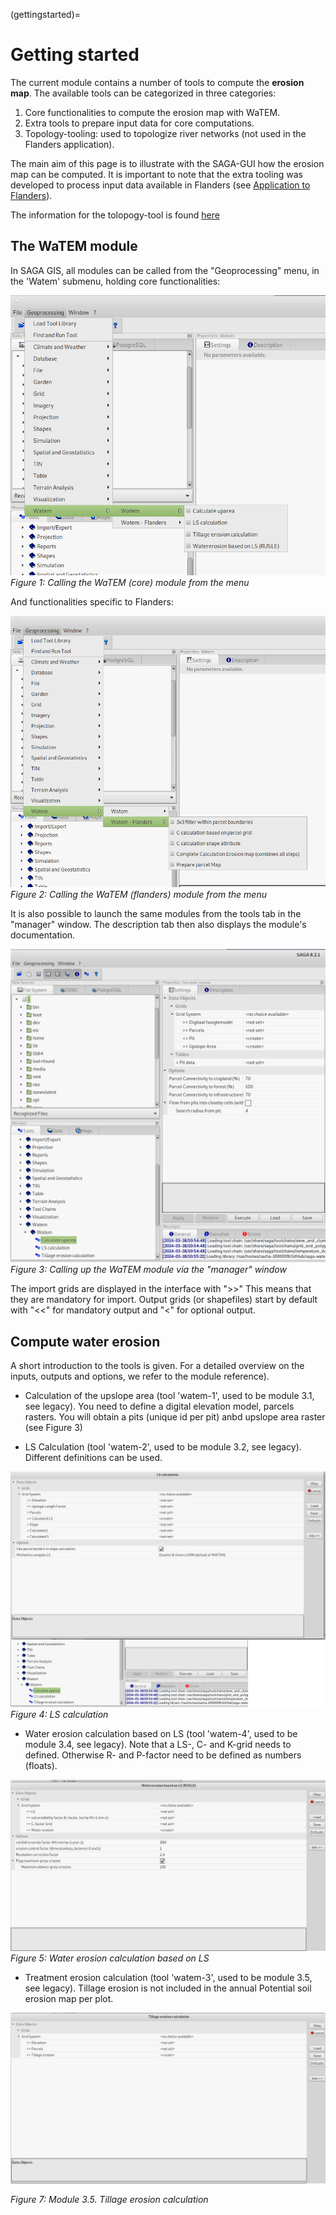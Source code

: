 (gettingstarted)=

# Getting started

The current module contains a number of tools to compute the **erosion map**.
The available tools can be categorized in three categories:

1. Core functionalities to compute the erosion map with WaTEM. 
2. Extra tools to prepare input data for core computations.
3. Topology-tooling: used to topologize river networks (not used in the 
   Flanders application).

The main aim of this page is to illustrate with the SAGA-GUI how the erosion
map can be computed.  It is important to note that the extra tooling was 
developed to process input data available in Flanders 
(see [Application to Flanders](flanders-tool.md)).  

The information for the tolopogy-tool is found [here](topology.md)

## The WaTEM module

In SAGA GIS, all modules can be called from the "Geoprocessing" menu, in the 
'Watem' submenu, holding core functionalities:

![img1](img/gui-watem-tool.png)
*Figure 1: Calling the WaTEM (core) module from the menu*

And functionalities specific to Flanders:

![img8](img/gui-watem-flanders-tool.png)
*Figure 2: Calling the WaTEM (flanders) module from the menu*

It is also possible to launch the same modules from the tools tab in the 
"manager" window. The description tab then also displays the module's 
documentation.

![img9](img/gui-tools-tab.png)
*Figure 3: Calling up the WaTEM module via the "manager" window*

The import grids are displayed in the interface with ">>" This means that they
are mandatory for import. Output grids (or shapefiles) start by default with 
"<<" for mandatory output and "<" for optional output.

## Compute water erosion
A short introduction to the tools is given. For a detailed overview on the 
inputs, outputs and options, we refer to the module reference).

- Calculation of the upslope area (tool 'watem-1', used to be module 3.1, 
  see legacy). You need to define a digital elevation model, parcels rasters. 
  You will obtain a pits (unique id per pit) anbd upslope area raster (see 
  Figure 3)

- LS Calculation (tool 'watem-2', used to be module 3.2, 
  see legacy). Different definitions can be used.

![img12](img/gui-ls.png)
*Figure 4: LS calculation*

- Water erosion calculation based on LS (tool 'watem-4', used to be module 3.4, 
  see legacy). Note that a LS-, C- and K-grid needs to defined. Otherwise R-
  and P-factor need to be defined as numbers (floats).

![img14](img/gui-watem.png)
*Figure 5: Water erosion calculation based on LS*

- Treatment erosion calculation (tool 'watem-3', used to be module 3.5, 
  see legacy). Tillage erosion is not included in the annual Potential soil 
  erosion map per plot.

![img15](img/gui-tillage.png)

*Figure 7: Module 3.5. Tillage erosion calculation*